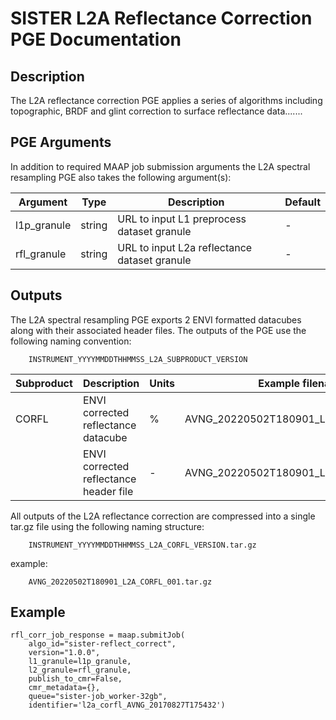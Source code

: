 # SISTER L2A Reflectance Correction PGE Documentation

## Description

The L2A reflectance correction PGE applies a series of algorithms including topographic, BRDF and glint correction to surface reflectance data.......


## PGE Arguments

In addition to required MAAP job submission arguments the L2A spectral resampling PGE also takes the following argument(s):


|Argument| Type |  Description | Default|
|---|---|---|---|
| l1p_granule| string |URL to input L1 preprocess dataset granule| -|
| rfl_granule| string |URL to input L2a reflectance dataset granule| -|


## Outputs

The L2A spectral resampling PGE exports 2 ENVI formatted datacubes along with their associated header files. The outputs of the PGE use the following naming convention: 

		INSTRUMENT_YYYYMMDDTHHMMSS_L2A_SUBPRODUCT_VERSION

|Subproduct| Description |  Units |Example filename |
|---|---|---|---| 
| CORFL| ENVI corrected reflectance datacube | % | AVNG\_20220502T180901\_L2A\_CORFL\_001 |
| | ENVI corrected reflectance header file  | - | AVNG\_20220502T180901\_L2A\_CORFL\_001.hdr |


All outputs of the L2A reflectance correction are compressed into a single tar.gz file using the following naming structure:
 
 	 	INSTRUMENT_YYYYMMDDTHHMMSS_L2A_CORFL_VERSION.tar.gz
 	 	
example:

		AVNG_20220502T180901_L2A_CORFL_001.tar.gz

## Example
	
	rfl_corr_job_response = maap.submitJob(
	    algo_id="sister-reflect_correct",
	    version="1.0.0",
	    l1_granule=l1p_granule,
	    l2_granule=rfl_granule,
	    publish_to_cmr=False,
	    cmr_metadata={},
	    queue="sister-job_worker-32gb",
	    identifier='l2a_corfl_AVNG_20170827T175432')














